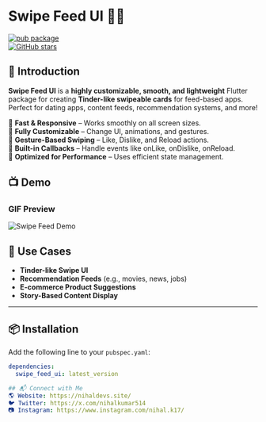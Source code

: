 # Swipe Feed UI 📱🔥

[![pub package](https://img.shields.io/pub/v/swipe_feed.svg)](https://pub.dev/packages/swipe_feed)  
[![GitHub stars](https://img.shields.io/github/stars/nihal0514/swipe_feed)](https://github.com/nihal0514/swipe_feed)  

## 🚀 Introduction

**Swipe Feed UI** is a **highly customizable, smooth, and lightweight** Flutter package for creating **Tinder-like swipeable cards** for feed-based apps. Perfect for dating apps, content feeds, recommendation systems, and more!

🔹 **Fast & Responsive** – Works smoothly on all screen sizes.  
🔹 **Fully Customizable** – Change UI, animations, and gestures.  
🔹 **Gesture-Based Swiping** – Like, Dislike, and Reload actions.  
🔹 **Built-in Callbacks** – Handle events like onLike, onDislike, onReload.  
🔹 **Optimized for Performance** – Uses efficient state management.

## 📺 Demo

### GIF Preview
![Swipe Feed Demo](https://raw.githubusercontent.com/nihal0514/swipe_feed/main/assets/demo.gif)

## 🎯 Use Cases
- **Tinder-like Swipe UI**
- **Recommendation Feeds** (e.g., movies, news, jobs)
- **E-commerce Product Suggestions**
- **Story-Based Content Display**

---

## 📦 Installation

Add the following line to your `pubspec.yaml`:

```yaml
dependencies:
  swipe_feed_ui: latest_version

## 📬 Connect with Me
🌎 Website: https://nihaldevs.site/
🐦 Twitter: https://x.com/nihalkumar514
📷 Instagram: https://www.instagram.com/nihal.k17/
